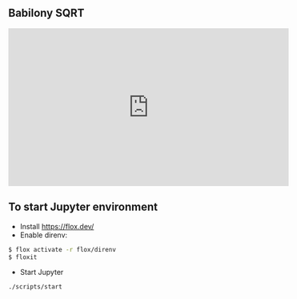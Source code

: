 ## Babilony SQRT

<iframe width="560" height="315" src="https://www.youtube.com/embed/MXveVqBxFow?si=TBsnxWAPJy8DvsIt" title="YouTube video player" frameborder="0" allow="accelerometer; autoplay; clipboard-write; encrypted-media; gyroscope; picture-in-picture; web-share" referrerpolicy="strict-origin-when-cross-origin" allowfullscreen></iframe>

## To start Jupyter environment
* Install https://flox.dev/
* Enable direnv:
```bash
$ flox activate -r flox/direnv
$ floxit
```
* Start Jupyter
```bash
./scripts/start
```
